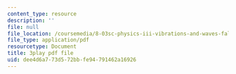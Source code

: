 ```yaml
---
content_type: resource
description: ''
file: null
file_location: /coursemedia/8-03sc-physics-iii-vibrations-and-waves-fall-2016/dee4d6a773d572bbfe94791462a16926_TjxR7lAwWhI.pdf
file_type: application/pdf
resourcetype: Document
title: 3play pdf file
uid: dee4d6a7-73d5-72bb-fe94-791462a16926
---
```


